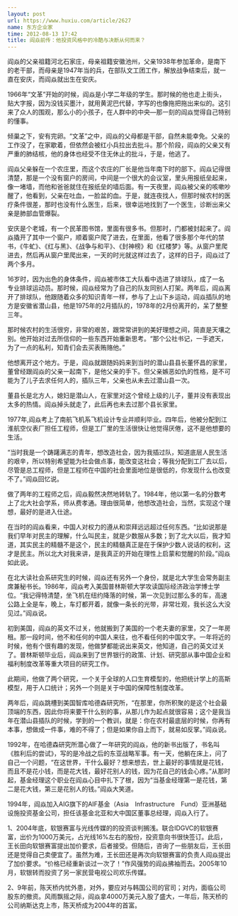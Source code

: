 ```yaml
---
layout: post
url: https://www.huxiu.com/article/2627
name: 东方企业家
time: 2012-08-13 17:42
title: 阎焱前传：他投资风格中的冷酷与决断从何而来？
---
```

阎焱的父亲祖籍河北石家庄，母亲祖籍安徽池州，父亲1938年参加革命，是南下的老干部，而母亲是1947年当的兵，在部队文工团工作，解放战争结束后，就一直在安庆，而阎焱就出生在安庆。

1966年“文革”开始的时候，阎焱是小学二年级的学生。那时候的他也走上街头，贴大字报，因为没钱买墨汁，就用黄泥巴代替，字写的也像拖把拖出来似的。这引来了众人的围观，那么小的小孩子，在人群中的中央—那一刻的阎焱觉得自己特别的懂事。

倾巢之下，安有完卵。“文革”之中，阎焱的父母都是干部，自然未能幸免。父亲的工作没了，在家歇着，但依然会被红小兵拉出去批斗。那个阶段，阎焱的父亲又有严重的肺结核，他的身体也经受不住无休止的批斗，于是，他逃了。

阎焱父亲躲在一个农庄里，而这个农庄的厂长是他当年南下时的部下。阎焱记得很清楚，那是一个没有窗户的房间，中间是一个很大的会议室，里头用报纸垒起来，像一堵墙，而他和爸爸就住在报纸垒的墙后面。有一天夜里，阎焱被父亲的咳嗽吵醒了，他看到，父亲在吐血，一脸盆的血。于是，就连夜找人，但那时候农村的医疗条件很差，那时也没有什么医生，后来，很幸运地找到了一个医生，诊断出来父亲是肺部血管爆裂。

安庆是个老城，有一个民革图书馆，里面有很多书。但那时，门都被封起来了。阎焱撬开了其中一个窗户，顺着窗户爬了进去，在里面，他看了很多那个年代的禁书，《牛虻》、《红与黑》、《战争与和平》、《封神榜》和《红楼梦》等。从窗户里爬进去，然后再从窗户里爬出来，一天的时光就这样过去了，这样的日子，阎焱过了两个多月。

16岁时，因为出色的身体条件，阎焱被市体工大队看中选进了排球队，成了一名专业排球运动员。那时候，阎焱经常为了自己的队友同别人打架。两年后，阎焱离开了排球队，他跟随着众多的知识青年一样，参与了上山下乡运动，阎焱插队的地方是安徽省潜山县，他是1975年的2月插队的，1978年的2月份离开的，呆了整整三年。

那时候农村的生活很穷，非常的艰苦，跟常常讲到的美好理想之间，简直是天壤之别。他开始对过去所信仰的一些东西开始重新思考。“那个公社书记，一手遮天，为了一点的私利，知青们会去买表贿赂他。”

他想离开这个地方。于是，阎焱就跟随妈妈来到当时的潜山县县长董怀昌的家里，董曾经跟阎焱的父亲一起南下，是他父亲的手下。但父亲嫉恶如仇的性格，是不可能为了儿子去求任何人的，插队三年，父亲也从未去过潜山县一次。

董县长是北方人，媳妇是潜山人，在家里对这个曾经上级的儿子，董并没有表现出太多的热情。阎焱掉头就走了，此后再也未去过那个县长家里。

1977年,阎焱考上了南航飞机系飞机设计专业并顺利毕业。四年后，他被分配到江淮航空仪表厂担任工程师，但是工厂里的生活很快让他觉得厌倦，这不是他想要的生活。

“当时我是一个踌躇满志的青年，想改造社会，因为我插过队，知道底层人民生活的艰辛，所以特别希望能为社会做点事，能改变这社会；等我分配到工厂去以后，尽管是总工程师，但是工程师在中国的社会里面地位是很低的，你发现什么也改变不了。”阎焱回忆说。

做了两年的工程师之后，阎焱毅然决然地转轨了。1984年，他以第一名的分数考上了北大社会学系，师从费孝通。理由很简单，他想改造社会，当然，实现这个理想，最好的是进入仕途。

在当时的阎焱看来，中国人对权力的遵从和崇拜远远超过任何东西。“比如说那是我们早年对民主的理解，什么叫民主，就是少数服从多数；到了北大以后，我才知道，其实民主的精髓不是这个，民主的精髓真正是在于保护少数人说话的权利，这才是民主。所以北大对我来讲，是我真正的开始在理性上启蒙和觉醒的阶段。”阎焱如此说。

在北大读社会系研究生的时候，阎焱还有另外一个身份，就是北大学生会常务副主席兼秘书长。1986年，阎焱考入美国普林斯顿大学攻读国际经济政治学博士学位。“我记得特清楚，坐飞机在纽约降落的时候，第一次见到过那么多的车，高速公路上全是车，晚上，车灯都开着，就像一条长的光带，非常壮观，我长这么大没见过。”阎焱说。

初到美国，阎焱的英文不过关，他就搬到了美国的一个老夫妻的家里，交了一年房租。那一段时间，他不和任何的中国人来往，也不看任何的中国文字。一年将近的时候，他有个很有趣的发现，他做梦都能说出来英文，他知道，自己的英文过关了。普林斯顿毕业后，阎焱来到了世界银行的政策、计划、研究部从事中国企业和福利制度改革等重大项目的研究工作。

此期间，他做了两个研究，一个关于全球的人口生育模型的，他把统计学上的高斯模型，用于人口统计；另外一个则是关于中国的保障性制度改革。

两年后，阎焱跳槽到美国智库哈德森研究所，“在那里，你所积聚的是这个社会最顶端的东西，因此你将来要干什么别的事，从那儿作为起点就很容易；这个是我当年在潜山县插队的时候，学到的一个教训，就是：你在农村最底层的时候，你再有本事，想做成一件事，难的不得了；但是如果你自上而下，就易如反掌。”阎焱说。

1992年，在哈德森研究所潜心做了一年研究的阎焱，他的新书出版了，书名叫《胜利后的尝试》，写的是冷战之后的东亚战略军事。有一天，他躺在床上，问了自己一个问题，“在这世界，干什么最好？想来想去，世上最好的事情就是花钱，而且不是花小钱，而是花大钱，最好花别人的钱，因为花自己的钱会心疼。”从那时起，基金经理这个职业在阎焱心目中扎下了根，因为“当基金经理第一是花钱，第二是花大钱，第三是花别人的钱。”阎焱大笑道。

1994年，阎焱加入AIG旗下的AIF基金（Asia　Infrastructure　Fund）亚洲基础设施投资基金公司，担任该基金北亚和大中国区董事总经理，阎焱入行了。

1、2004年底，软银赛富与光线传媒的的投资谈判搁浅。联合IDGVC的软银赛富，出价为1000万美元，占光线16%左右的股份，投资意向书很快签订。此后，王长田向软银赛富提出加价要求，后者接受。但随后，咨询了一些朋友后，王长田还是觉得自己卖便宜了。虽然为难，王长田还是再次向软银赛富的负责人阎焱提出了加价要求。“价格已经重新谈过一次了！”作风强势的阎焱拂袖而去。2005年10月，软银转而投资了另一家民营电视公司欢乐传媒。

2、9年前，陈天桥内忧外患，对外，要应对与韩国公司的官司；对内，面临公司股东的撤资。风雨飘摇之际，阎焱拿4000万美元入股了盛大，一年后，陈天桥的公司纳斯达克上市，陈天桥成为2004年的首富。


